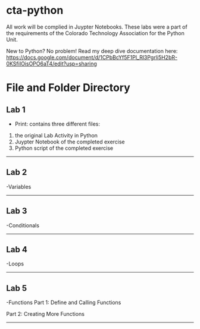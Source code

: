 # cta-python

All work will be complied in Juypter Notebooks. These labs were a part of the requirements of the Colorado Technology Association for the Python Unit.

New to Python? No problem! Read my deep dive documentation here: https://docs.google.com/document/d/1CPbBcYf5F1Pl_Rl3Pgrli5H2bR-0KSfiIOisOPO6aT4/edit?usp=sharing

# File and Folder Directory
## Lab 1

- Print: contains three different files: 
1. the original Lab Activity in Python 
2. Juypter Notebook of the completed exercise
3. Python script of the completed exercise

<hr>

## Lab 2
-Variables

<hr>

## Lab 3
-Conditionals

<hr>

## Lab 4
-Loops

<hr>

## Lab 5
-Functions
Part 1: Define and Calling Functions

Part 2: Creating More Functions

<hr>
